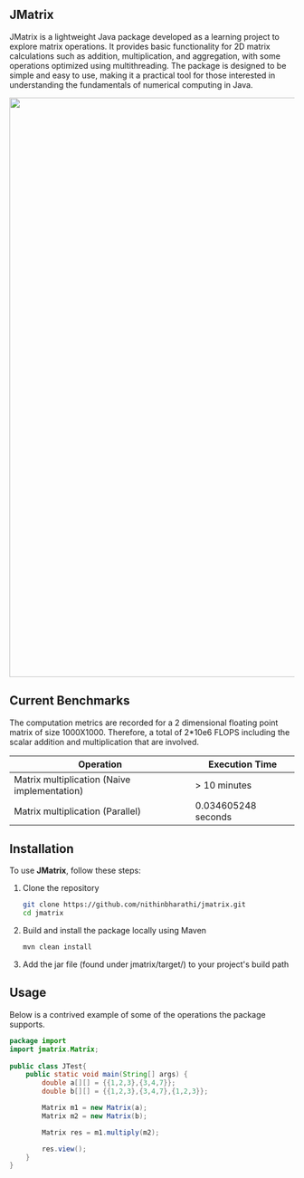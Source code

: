 ## JMatrix

JMatrix is a lightweight Java package developed as a learning project to explore matrix operations. It provides basic functionality for 2D matrix calculations such as addition, multiplication, and aggregation, with some operations optimized using multithreading. The package is designed to be simple and easy to use, making it a practical tool for those interested in understanding the fundamentals of numerical computing in Java.

<img width="1536" height="1024" src="https://github.com/user-attachments/assets/9592ddaf-f745-4d34-9ffc-93996f58a6fb" />

## Current Benchmarks

The computation metrics are recorded for a 2 dimensional floating point matrix of size 1000X1000. Therefore, a total of 2*10e6 FLOPS including the scalar addition and multiplication that are involved.

|			Operation			   |	Execution Time	|	
|----------------------------------|--------------------------------|
| Matrix multiplication (Naive implementation)   |			> 10 minutes 	    |
| Matrix multiplication (Parallel) |  			0.034605248 	seconds    | 

## Installation

To use **JMatrix**, follow these steps:

1. Clone the repository  
   ```bash
   git clone https://github.com/nithinbharathi/jmatrix.git
   cd jmatrix
2. Build and install the package locally using Maven
	```bash
	mvn clean install
3. Add the jar file (found under jmatrix/target/) to your project's build path


## Usage

Below is a contrived example of some of the operations the package supports.

```Java
package import
import jmatrix.Matrix;
	
public class JTest{
	public static void main(String[] args) {
		double a[][] = {{1,2,3},{3,4,7}};
		double b[][] = {{1,2,3},{3,4,7},{1,2,3}};

		Matrix m1 = new Matrix(a);
		Matrix m2 = new Matrix(b);

		Matrix res = m1.multiply(m2);

		res.view();
	}
}
```
